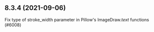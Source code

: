 ## 8.3.4 (2021-09-06)

Fix type of stroke_width parameter in Pillow's ImageDraw.*text* functions (#6008)

